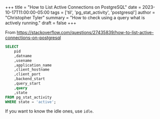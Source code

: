+++
title = "How to List Active Connections on PostgreSQL"
date = 2023-10-17T11:00:00-05:00
tags = ['til', 'pg_stat_activity', 'postgresql']
author = "Christopher Tyler"
summary = "How to check using a query what is actively running."
draft = false
+++

From
https://stackoverflow.com/questions/27435839/how-to-list-active-connections-on-postgresql

```sql
SELECT 
    pid
    ,datname
    ,usename
    ,application_name
    ,client_hostname
    ,client_port
    ,backend_start
    ,query_start
    ,query
    ,state
FROM pg_stat_activity
WHERE state = 'active';
```

If you want to know the idle ones, use `idle`.

